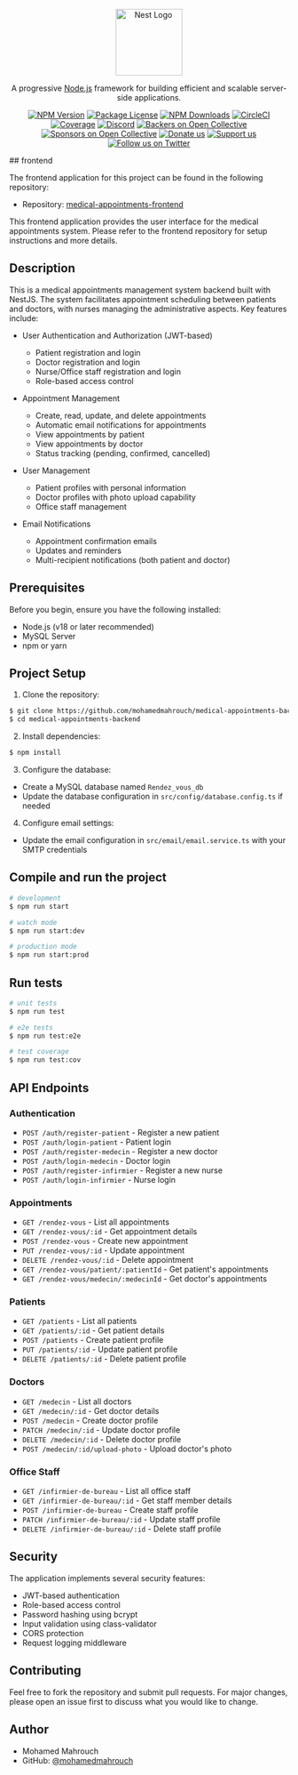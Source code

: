 <p align="center">
  <a href="http://nestjs.com/" target="blank"><img src="https://nestjs.com/img/logo-small.svg" width="120" alt="Nest Logo" /></a>
</p>

[circleci-image]: https://img.shields.io/circleci/build/github/nestjs/nest/master?token=abc123def456
[circleci-url]: https://circleci.com/gh/nestjs/nest

  <p align="center">A progressive <a href="http://nodejs.org" target="_blank">Node.js</a> framework for building efficient and scalable server-side applications.</p>
    <p align="center">
<a href="https://www.npmjs.com/~nestjscore" target="_blank"><img src="https://img.shields.io/npm/v/@nestjs/core.svg" alt="NPM Version" /></a>
<a href="https://www.npmjs.com/~nestjscore" target="_blank"><img src="https://img.shields.io/npm/l/@nestjs/core.svg" alt="Package License" /></a>
<a href="https://www.npmjs.com/~nestjscore" target="_blank"><img src="https://img.shields.io/npm/dm/@nestjs/common.svg" alt="NPM Downloads" /></a>
<a href="https://circleci.com/gh/nestjs/nest" target="_blank"><img src="https://img.shields.io/circleci/build/github/nestjs/nest/master" alt="CircleCI" /></a>
<a href="https://coveralls.io/github/nestjs/nest?branch=master" target="_blank"><img src="https://coveralls.io/repos/github/nestjs/nest/badge.svg?branch=master#9" alt="Coverage" /></a>
<a href="https://discord.gg/G7Qnnhy" target="_blank"><img src="https://img.shields.io/badge/discord-online-brightgreen.svg" alt="Discord"/></a>
<a href="https://opencollective.com/nest#backer" target="_blank"><img src="https://opencollective.com/nest/backers/badge.svg" alt="Backers on Open Collective" /></a>
<a href="https://opencollective.com/nest#sponsor" target="_blank"><img src="https://opencollective.com/nest/sponsors/badge.svg" alt="Sponsors on Open Collective" /></a>
  <a href="https://paypal.me/kamilmysliwiec" target="_blank"><img src="https://img.shields.io/badge/Donate-PayPal-ff3f59.svg" alt="Donate us"/></a>
    <a href="https://opencollective.com/nest#sponsor"  target="_blank"><img src="https://img.shields.io/badge/Support%20us-Open%20Collective-41B883.svg" alt="Support us"></a>
  <a href="https://twitter.com/nestframework" target="_blank"><img src="https://img.shields.io/twitter/follow/nestframework.svg?style=social&label=Follow" alt="Follow us on Twitter"></a>
</p>
  <!--[![Backers on Open Collective](https://opencollective.com/nest/backers/badge.svg)](https://opencollective.com/nest#backer)
  [![Sponsors on Open Collective](https://opencollective.com/nest/sponsors/badge.svg)](https://opencollective.com/nest#sponsor)-->
## frontend


The frontend application for this project can be found in the following repository:
- Repository: [medical-appointments-frontend](https://github.com/mohamedmahrouch/medical-appointments-frontend)

This frontend application provides the user interface for the medical appointments system. Please refer to the frontend repository for setup instructions and more details.

## Description

This is a medical appointments management system backend built with NestJS. The system facilitates appointment scheduling between patients and doctors, with nurses managing the administrative aspects. Key features include:

- User Authentication and Authorization (JWT-based)
  - Patient registration and login
  - Doctor registration and login
  - Nurse/Office staff registration and login
  - Role-based access control

- Appointment Management
  - Create, read, update, and delete appointments
  - Automatic email notifications for appointments
  - View appointments by patient
  - View appointments by doctor
  - Status tracking (pending, confirmed, cancelled)

- User Management
  - Patient profiles with personal information
  - Doctor profiles with photo upload capability
  - Office staff management
  
- Email Notifications
  - Appointment confirmation emails
  - Updates and reminders
  - Multi-recipient notifications (both patient and doctor)

## Prerequisites

Before you begin, ensure you have the following installed:
- Node.js (v18 or later recommended)
- MySQL Server
- npm or yarn

## Project Setup

1. Clone the repository:
```bash
$ git clone https://github.com/mohamedmahrouch/medical-appointments-backend.git
$ cd medical-appointments-backend
```

2. Install dependencies:
```bash
$ npm install
```

3. Configure the database:
- Create a MySQL database named `Rendez_vous_db`
- Update the database configuration in `src/config/database.config.ts` if needed

4. Configure email settings:
- Update the email configuration in `src/email/email.service.ts` with your SMTP credentials

## Compile and run the project

```bash
# development
$ npm run start

# watch mode
$ npm run start:dev

# production mode
$ npm run start:prod
```

## Run tests

```bash
# unit tests
$ npm run test

# e2e tests
$ npm run test:e2e

# test coverage
$ npm run test:cov
```

## API Endpoints

### Authentication
- `POST /auth/register-patient` - Register a new patient
- `POST /auth/login-patient` - Patient login
- `POST /auth/register-medecin` - Register a new doctor
- `POST /auth/login-medecin` - Doctor login
- `POST /auth/register-infirmier` - Register a new nurse
- `POST /auth/login-infirmier` - Nurse login

### Appointments
- `GET /rendez-vous` - List all appointments
- `GET /rendez-vous/:id` - Get appointment details
- `POST /rendez-vous` - Create new appointment
- `PUT /rendez-vous/:id` - Update appointment
- `DELETE /rendez-vous/:id` - Delete appointment
- `GET /rendez-vous/patient/:patientId` - Get patient's appointments
- `GET /rendez-vous/medecin/:medecinId` - Get doctor's appointments

### Patients
- `GET /patients` - List all patients
- `GET /patients/:id` - Get patient details
- `POST /patients` - Create patient profile
- `PUT /patients/:id` - Update patient profile
- `DELETE /patients/:id` - Delete patient profile

### Doctors
- `GET /medecin` - List all doctors
- `GET /medecin/:id` - Get doctor details
- `POST /medecin` - Create doctor profile
- `PATCH /medecin/:id` - Update doctor profile
- `DELETE /medecin/:id` - Delete doctor profile
- `POST /medecin/:id/upload-photo` - Upload doctor's photo

### Office Staff
- `GET /infirmier-de-bureau` - List all office staff
- `GET /infirmier-de-bureau/:id` - Get staff member details
- `POST /infirmier-de-bureau` - Create staff profile
- `PATCH /infirmier-de-bureau/:id` - Update staff profile
- `DELETE /infirmier-de-bureau/:id` - Delete staff profile

## Security

The application implements several security features:
- JWT-based authentication
- Role-based access control
- Password hashing using bcrypt
- Input validation using class-validator
- CORS protection
- Request logging middleware



## Contributing

Feel free to fork the repository and submit pull requests. For major changes, please open an issue first to discuss what you would like to change.



## Author

- Mohamed Mahrouch
- GitHub: [@mohamedmahrouch](https://github.com/mohamedmahrouch) 

